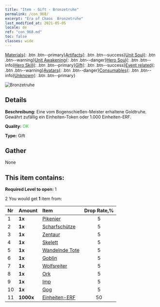 ```yaml
---
title: "Item - Gift - Bronzetruhe"
permalink: /con_968/
excerpt: "Era of Chaos  Bronzetruhe"
last_modified_at: 2021-05-05
locale: de
ref: "con_968.md"
toc: false
classes: wide
---
```

 [Materials](/ItemsDE/){: .btn .btn--primary}[Artifacts](/ItemsDE/Artifacts/){: .btn .btn--success}[Unit Soul](/ItemsDE/UnitSoul/){: .btn .btn--warning}[Unit Awakening](/ItemsDE/UnitAwakening/){: .btn .btn--danger}[Hero Soul](/ItemsDE/HeroSoul/){: .btn .btn--info}[Hero Skill](/ItemsDE/HeroSkill/){: .btn .btn--primary}[Gift](/ItemsDE/Gift/){: .btn .btn--success}[Event related](/ItemsDE/Events/){: .btn .btn--warning}[Avatars](/ItemsDE/Avatars/){: .btn .btn--danger}[Consumables](/ItemsDE/Consumables/){: .btn .btn--info}[Unknown](/ItemsDE/Unknown/){: .btn .btn--primary}

 ![Bronzetruhe](/images/t/i_50001.png)

## Details
 **Beschreibung:** Eine vom Bogenschießen-Meister erhaltene Goldtruhe. Gewährt zufällig ein Einheiten-Token oder 1.000 Einheiten-ERF.

 **Quality:** <span style="color: #32CD32">OK</span>

 **Type:** Gift

## Gather

  None

## This item contains:

 **Required Level to open:** 1

 2 You would get **1** item  from:

  | Nr | Amount |     Item    | Drop Rate,% |
  |:---|:-------|:------------|:---------:|
  | 1 |  **1x** | [Pikenier](/ItemsDE/unt_190/) | 5 | 
  | 2 |  **1x** | [Scharfschütze](/ItemsDE/unt_191/) | 5 | 
  | 3 |  **1x** | [Zentaur](/ItemsDE/unt_199/) | 5 | 
  | 4 |  **1x** | [Skelett](/ItemsDE/unt_208/) | 5 | 
  | 5 |  **1x** | [Wandelnde Tote](/ItemsDE/unt_209/) | 5 | 
  | 6 |  **1x** | [Goblin](/ItemsDE/unt_217/) | 5 | 
  | 7 |  **1x** | [Wolfsreiter](/ItemsDE/unt_218/) | 5 | 
  | 8 |  **1x** | [Ork](/ItemsDE/unt_219/) | 5 | 
  | 9 |  **1x** | [Imp](/ItemsDE/unt_226/) | 5 | 
  | 10 |  **1x** | [Gog](/ItemsDE/unt_227/) | 5 | 
  | 11 |  **1000x** | [Einheiten-ERF](/ItemsDE/con_902/) | 50 | 
